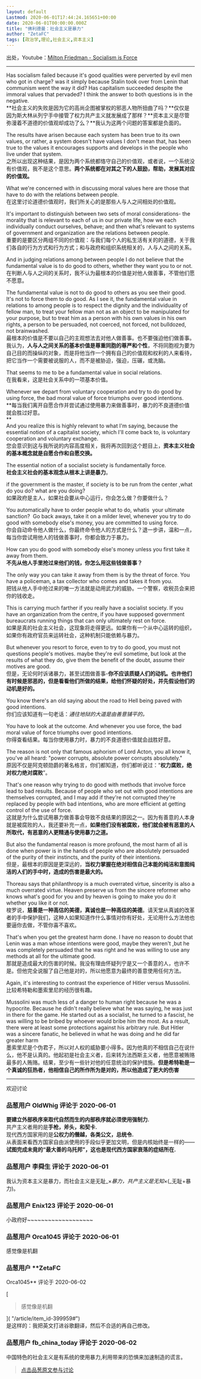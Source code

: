 ```yaml
---
layout: default
Lastmod: 2020-06-01T17:44:24.165651+00:00
date: 2020-06-01T00:00:00.000Z
title: "佛利德曼：社会主义是暴力"
author: "ZetaFC"
tags: [政治学,理论,社会主义,资本主义]
---
```


出处，Youtube：[Milton Friedman - Socialism is Force]( "https://www.youtube.com/watch?v=DYeYPcougmA")  

* * *

  
Has socialism failed because it's good qualities were perverted by evil men who got in charge? was it simply because Stalin took over from Lenin that communism went the way it did? Has capitalism succeeded despite the immoral values that pervaded? I think the answer to both questions is in the negative.   
**社会主义的失败是因为它的高尚企图被掌权的邪恶人物所扭曲了吗？**仅仅是因为斯大林从列宁手中接管了权力共产主义就发展成了那样？**资本主义是尽管弥漫着不道德的价值观却成功了么？**我认为这两个问题的答案都是负面的。  
  
The results have arisen because each system has been true to its own values, or rather, a system doesn't have values I don't mean that, has been true to the values it encourages supports and develops in the people who live under that system.  
之所以出现这种结果，是因为两个系统都恪守自己的价值观，或者说，一个系统没有价值观，我不是这个意思。**两个系统都在对其之下的人鼓励，帮助，发展其对应的价值观。**  
  
What we're concerned with in discussing moral values here are those that have to do with the relations between people.  
在这里讨论道德价值观时，我们所关心的是那些人与人之间相处的价值观。  
  
It's important to distinguish between two sets of moral considerations- the morality that is relevant to each of us in our private life, how we each individually conduct ourselves, behave; and then what's relevant to systems of government and organization are the relations between people.  
重要的是要区分两组不同的价值观：与我们每个人的私生活有关的的道德，关于我们各自的行为方式和行为方式；和与政府和组织系统相关的，人与人之间的关系。  
  
And in judging relations among between people I do not believe that the fundamental value is to do good to others, whether they want you to or not.  
在判断人与人之间的关系时，我不认为最根本的价值是对他人做善事，不管他们愿不愿意。  
  
The fundamental value is not to do good to others as you see their good. It's not to force them to do good. As I see it, the fundamental value in relations to among people is to respect the dignity and the individuality of fellow man, to treat your fellow man not as an object to be manipulated for your purpose, but to treat him as a person with his own values in his own rights, a person to be persuaded, not coerced, not forced, not bulldozed, not brainwashed.  
最根本的价值是不要以自己的主观想法去对他人做善事。也不要强迫他们做善事。我认为，**人与人之间关系的基本价值是尊重同胞的尊严和个性**，不将同胞视为要为自己目的而操纵的对象，而是将他当作一个拥有自己的价值观和权利的人来看待，把它当作一个需要被说服的人，而不是被胁迫，强迫，压碾，或洗脑。  
  
That seems to me to be a fundamental value in social relations.  
在我看来，这是社会关系中的一项基本价值。  
  
Whenever we depart from voluntary cooperation and try to do good by using force, the bad moral value of force triumphs over good intentions.  
**每当我们离开自愿合作并尝试通过使用暴力来做善事时，暴力的不良道德价值就会胜过好意。  
**  
And you realize this is highly relevant to what I'm saying, because the essential notion of a capitalist society, which I'll come back to, is voluntary cooperation and voluntary exchange.  
您会意识到这与我所说的内容高度相关，我将再次回到这个题目上，**资本主义社会的基本概念就是自愿合作和自愿交换。**  
  
The essential notion of a socialist society is fundamentally force.  
**社会主义社会的基本观念从根本上讲是暴力**。  
  
if the government is the master, if society is to be run from the center ,what do you do? what are you doing?  
如果政府是主人，如果社会要从中心运行，你会怎么做？你要做什么？  
  
You automatically have to order people what to do, whatis  your ultimate sanction?  Go back aways, take it on a milder level, whenever you try to do good with somebody else's money, you are committed to using force.  
你会自动命令他人做什么，你最终命令他人的方式是什么？退一步讲，温和一点，每当你尝试用他人的钱做善事时，你都会致力于暴力。  
  
How can you do good with somebody else's money unless you first take it away from them.  
**不先从他人手里抢过来他们的钱，你怎么用这些钱做善事？**  
  
The only way you can take it away from them is by the threat of force. You have a policeman, a tax collector who comes and takes it from you.  
把钱从他人手中抢过来的唯一方法就是动用武力的威胁。一个警察，收税员会来把你的钱收走。  
  
This is carrying much farther if you really have a socialist society. If you have an organization from the centre, if you have supposed government bureaucrats running things that can only ultimately rest on force.  
如果是真的社会主义社会，这现象将走得更远。如果你有一个从中心运转的组织，如果你有政府官员来运转社会，这种机制只能依赖与暴力。  
  
But whenever you resort to force, even to try to do good, you must not questions people's motives. maybe they're evil sometime, but look at the results of what they do, give them the benefit of the doubt, assume their motives are good.  
但是，无论何时诉诸暴力，甚至试图做善事-**你不应该质疑人们的动机。也许他们有时候是邪恶的，但是看看他们所做的结果，给他们怀疑的好处，并先假设他们的动机是好的。**  
  
You know there's an old saying about the road to Hell being paved with good intentions.  
你们应该知道有一句老话：_通往地狱的大道是由善意铺平的。_  
  
You have to look at the outcome. And whenever you use force, the bad moral value of force triumphs over good intentions.  
你得查看结果。每当你使用暴力时，暴力的不良道德价值就会战胜好意。  
  
The reason is not only that famous aphorism of Lord Acton, you all know it, you've all heard: "power corrupts, absolute power corrupts absolutely."  
原因不仅是阿克顿勋爵的著名格言，你们都知道，你们都听说过：“**权力腐败，绝对权力绝对腐败**”。  
  
That's one reason why trying to do good with methods that involve force lead to bad results. Because of people who set out with good intentions are themselves corrupted, and I may add if they're not corrupted they're replaced by people with bad intentions, who are more efficient at getting control of the use of force.  
这就是为什么尝试用暴力做善事会导致不良结果的原因之一。因为有善意的人本身就是被腐败的人，我还要补充一点，**如果他们没有被腐败，他们就会被有恶意的人所取代，有恶意的人更精通与使用暴力之道。**  
  
But also the fundamental reason is more profound, the most harm of all is done when power is in the hands of people who are absolutely persuaded of the purity of their instincts, and the purity of their intentions.  
但是，最根本的原因是更深远的，**当权力掌握在绝对相信自己本能的纯洁和意图纯洁的人们的手中时，造成的伤害是最大的。**  
  
Thoreau says that philanthropy is a much overrated virtue, sincerity is also a much overrated virtue. Heaven preserve us from the sincere reformer who knows what's good for you and by heaven is going to make you do it whether you like it or not.  
梭罗说，**慈善是一种高估的美德，真诚也是一种高估的美德**。请天堂从真诚的改革者的手中保护我们，这种人如果知道作什么事情对你有好处，无论用什么方法他也要逼你去做，不管你喜不喜欢。  
  
That's when you get the greatest harm done. I have no reason to doubt that Lenin was a man whose intentions were good, maybe they weren't ,but he was completely persuaded that he was right and he was willing to use any methods at all for the ultimate good.  
那就是造成最大的伤害的时候。我没有理由怀疑列宁是又一个善意的人，也许不是。但他完全说服了自己他是对的，所以他愿意为最终的善意使用任何方法。  
  
Again, it's interesting to contrast the experience of Hitler versus Mussolini.  
比较希特勒和墨索里尼的经历很有趣。  
  
Mussolini was much less of a danger to human right because he was a hypocrite. Because he didn't really believe what he was saying, he was just in there for the game. He started out as a socialist, he turned to a fascist, he was willing to be bribed by whoever would bribe him the most. As a result, there were at least some protections against his arbitrary rule. But Hitler was a sincere fanatic, he believed in what he was doing and he did far greater harm  
墨索里尼是个伪君子，所以对人权的威胁要小得多。因为他真的不相信自己在说什么，他不是认真的。他起初是社会主义者，后来转为法西斯主义者，他愿意被贿赂最多的人贿赂。结果，至少有一些针对他的任意统治的保护措施。**但是希特勒是一个真诚的狂热者，他相信自己的所作所为是对的，所以他造成了更大的伤害**  

* * *

  
  
欢迎讨论

            
### 品葱用户 **OldWhig** 评论于 2020-06-01
        
**要建立外部秩序来取代自然而生的内部秩序就必须使用强制力.**  
共产主义者用的是**手枪，斧头，和契卡.**  
现代西方国家用的是**公权力的僭越，各类公文，总统令.**  
从表面来看西方国家自由派使用的手段似乎更加文明，但是内核始终是一样的——**试图完成未竟的“最大善的乌托邦”，这也是现代西方国家衰落的症结所在.**
        


            
### 品葱用户 **李舜生** 评论于 2020-06-01
        
我认为资本主义是暴力，而社会主义是无耻_×_暴力，共产主义是无知_×(_无耻+暴力)。
        


            
### 品葱用户 **Enix123** 评论于 2020-06-01
        
小政府好~~~~~~~~~~~~~~~~~~~
        


            
### 品葱用户 **Orca1045** 评论于 2020-06-01
        
感觉像是机翻
        


            
### 品葱用户 **ZetaFC 
Orca1045** 评论于 2020-06-02
        
[

> 感觉像是机翻

]( "/article/item_id-399959#")  
是这样的：我把英文打进谷歌翻译，然后不合适的再自己修改。
        


            
### 品葱用户 **fb_china_today** 评论于 2020-06-02
        
中国特色的社会主义是有系统的使用暴力,利用带来的恐惧来加速制造的谎言。
        






> [点击品葱原文参与讨论](https://pincong.rocks/article/id-19799__sort_key-agree_count__sort-DESC)

